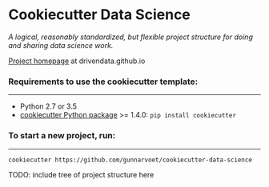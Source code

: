 # Cookiecutter Data Science

_A logical, reasonably standardized, but flexible project structure for doing and sharing data science work._


[Project homepage](http://drivendata.github.io/cookiecutter-data-science/) at drivendata.github.io


### Requirements to use the cookiecutter template:
-----------
 - Python 2.7 or 3.5
 - [cookiecutter Python package](http://cookiecutter.readthedocs.org/en/latest/installation.html) >= 1.4.0: `pip install cookiecutter`


### To start a new project, run:
------------

    cookiecutter https://github.com/gunnarvoet/cookiecutter-data-science

TODO: include tree of project structure here
